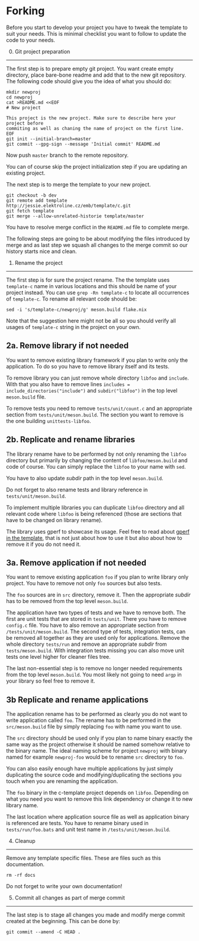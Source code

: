 Forking
=======

Before you start to develop your project you have to tweak the template to suit
your needs. This is minimal checklist you want to follow to update the code to
your needs.


0. Git project preparation
--------------------------

The first step is to prepare empty git project. You want create empty directory,
place bare-bone readme and add that to the new git repository. The following
code should give you the idea of what you should do:

```shell
mkdir newproj
cd newproj
cat >README.md <<EOF
# New project

This project is the new project. Make sure to describe here your project before
commiting as well as chaning the name of project on the first line.
EOF
git init --initial-branch=master
git commit --gpg-sign --message 'Initial commit' README.md
```

Now push `master` branch to the remote repository.

You can of course skip the project initialization step if you are updating an
existing project.

The next step is to merge the template to your new project.

```shell
git checkout -b dev
git remote add template http://jessie.elektroline.cz/emb/template/c.git
git fetch template
git merge --allow-unrelated-historie template/master
```

You have to resolve merge conflict in the `README.md` file to complete merge.

The following steps are going to be about modifying the files introduced by
merge and as last step we squash all changes to the merge commit so our history
starts nice and clean.


1. Rename the project
---------------------

The first step is for sure the project rename. The the template uses
`template-c` name in various locations and this should be name of your project
instead. You can use `grep -Rn template-c` to locate all occurrences of
`template-c`. To rename all relevant code should be:

```shell
sed -i 's/template-c/newproj/g' meson.build flake.nix
```

Note that the suggestion here might not be all so you should verify all usages
of `template-c` string in the project on your own.


2a. Remove library if not needed
--------------------------------

You want to remove existing library framework if you plan to write only the
application. To do so you have to remove library itself and its tests.

To remove library you can just remove whole directory `libfoo` and `include`.
With that you also have to remove lines `includes =
include_directories("include")` and `subdir("libfoo")` in the top level
`meson.build` file.

To remove tests you need to remove `tests/unit/count.c` and an appropriate
section from `tests/unit/meson.build`. The section you want to remove is
the one building `unittests-libfoo`.


2b. Replicate and rename libraries
----------------------------------

The library rename have to be performed by not only renaming the `libfoo`
directory but primarily by changing the content of `libfoo/meson.build` and code
of course. You can simply replace the `libfoo` to your name with `sed`.

You have to also update _subdir_ path in the top level `meson.build`.

Do not forget to also rename tests and library reference in
`tests/unit/meson.build`.

To implement multiple libraries you can duplicate `libfoo` directory and all
relevant code where `libfoo` is being referenced (those are sections that have
to be changed on library rename).

The library uses gperf to showcase its usage. Feel free to read about
[gperf in the template](./gperf.md), that is not just about how to use it
but also about how to remove it if you do not need it.


3a. Remove application if not needed
------------------------------------

You want to remove existing application `foo` if you plan to write library only
project. You have to remove not only `foo` sources but also tests.

The `foo` sources are in `src` directory, remove it. Then the appropriate
_subdir_ has to be removed from the top level `meson.build`.

The application have two types of tests and we have to remove both. The first
are unit tests that are stored in `tests/unit`. There you have to remove
`config.c` file. You have to also remove an appropriate section from
`/tests/unit/meson.build`. The second type of tests, integration tests, can be
removed all together as they are used only for applications. Remove the whole
directory `tests/run` and remove an appropriate *subdir* from
`tests/meson.build`. With integration tests missing you can also move unit tests
one level higher for cleaner files tree.

The last non-essential step is to remove no longer needed requirements from the
top level `meson.build`. You most likely not going to need `argp` in your
library so feel free to remove it.


3b Replicate and rename applications
------------------------------------

The application rename has to be performed as clearly you do not want to write
application called `foo`. The rename has to be performed in the
`src/meson.build` file by simply replacing `foo` with name you want to use.

The `src` directory should be used only if you plan to name binary exactly the
same way as the project otherwise it should be named somehow relative to the
binary name. The ideal naming scheme for project `newproj` with binary named for
example `newproj-foo` would be to rename `src` directory to `foo`.

You can also easily enough have multiple applications by just simply duplicating
the source code and modifying/duplicating the sections you touch when you are
renaming the application.

The `foo` binary in the c-template project depends on `libfoo`. Depending on
what you need you want to remove this link dependency or change it to new
library name.

The last location where application source file as well as application binary is
referenced are tests. You have to rename binary used in `tests/run/foo.bats` and
unit test name in `/tests/unit/meson.build`.


4. Cleanup
----------

Remove any template specific files. These are files such as this documentation.

```shell
rm -rf docs
```

Do not forget to write your own documentation!


5. Commit all changes as part of merge commit
---------------------------------------------

The last step is to stage all changes you made and modify merge commit created at
the beginning. This can be done by:

```shell
git commit --amend -C HEAD .
```
